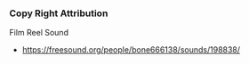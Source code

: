 ### Copy Right Attribution

Film Reel Sound
* https://freesound.org/people/bone666138/sounds/198838/
